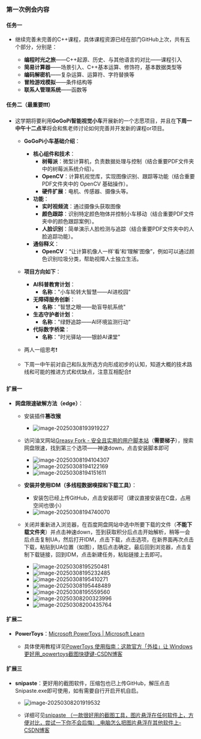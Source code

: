 ### 第一次例会内容

#### 任务一

- 继续完善未完善的C++课程，具体课程资源已经在部门GitHub上次，共有五个部分，分别是：

  - **编程时光之旅**——C++起源、历史、与其他语言的对比——课程引入
  - **简易计算器**——场景引入、C++基本运算、修饰符，基本数据类型等
  - **编码解密机**——复杂运算、运算符、字符替换等
  - **冒险游戏模拟**——条件结构等
  - **联系人管理系统**——函数等

  

#### 任务二（最重要❗❗❗）

- 这学期将要利用**GoGoPi智能视觉小车**开展新的一个志愿项目，并且在**下周一中午十二点半**将会和焦老师讨论如何完善并开发新的课程or项目。

  - **GoGoPi小车基础介绍**：
    - **核心组件和技术**：
      - **树莓派**：微型计算机，负责数据处理与控制（结合重要PDF文件夹中的树莓派系统介绍）。
      - **OpenCV**：计算机视觉库，实现图像识别、跟踪等功能（结合重要PDF文件夹中的 OpenCV 基础操作）。
      - **硬件扩展**：电机、传感器、摄像头等。
    - **功能**：
      - **实时视频流**：通过摄像头获取图像
      - **颜色跟踪**：识别特定颜色物体并控制小车移动（结合重要PDF文件夹中的颜色跟踪案例）。
      - **人脸识别**：简单演示人脸检测与追踪（结合重要PDF文件夹中的人脸追踪功能）。
    - **通俗释义**：
      - **OpenCV**：“让计算机像人一样‘看’和‘理解’图像”，例如可以通过颜色识别垃圾分类，帮助视障人士独立生活。
  - **项目方向如下**：
    - **AI科普教育计划**：
      - **名称**："小车轮转大智慧——AI进校园"
    - **无障碍服务创新**：
      - **名称**："智慧之眼——助盲导航系统"
    - **生态守护者计划**：
      - **名称**："绿野追踪——AI环境监测行动"
    - **代际数字桥梁**：
      - **名称**："时光驿站——银龄AI课堂"
  - 两人一组思考❗

  - 下周一中午前对自己和队友所选方向形成初步的认知，知道大概的技术路线和可能的推进方式和优缺点，注意互相配合❗



#### 扩展一

- **网盘限速破解方法（edge）**：

  - 安装插件**篡改猴**
    - ![image-20250308193919227](C:\Users\沧海暮云\AppData\Roaming\Typora\typora-user-images\image-20250308193919227.png)

  - 访问油叉网站[Greasy Fork - 安全且实用的用户脚本站](https://greasyfork.org/zh-CN)（**需要梯子**），搜索网盘限速，找到第三个选项——神速down，点击安装脚本即可
    - ![image-20250308194104307](C:\Users\沧海暮云\AppData\Roaming\Typora\typora-user-images\image-20250308194104307.png)
    - ![image-20250308194122169](C:\Users\沧海暮云\AppData\Roaming\Typora\typora-user-images\image-20250308194122169.png)
    - ![image-20250308194151611](C:\Users\沧海暮云\AppData\Roaming\Typora\typora-user-images\image-20250308194151611.png)
  - **安装并使用IDM（多线程数据嗅探和下载工具）**：
    - 安装包已经上传GitHub，点击安装即可（建议直接安装在C盘，占用空间也很小）
    - ![image-20250308194740070](C:\Users\沧海暮云\AppData\Roaming\Typora\typora-user-images\image-20250308194740070.png)

  - 关闭并重新进入浏览器，在百度网盘网站中选中所要下载的文件（**不能下载文件夹**）并点击神速down，签到获取积分后点击开始解析，稍等一会后点击复制UA，然后打开IDM，点击下载，点击选项，在新界面再次点击下载，粘贴到UA位置（如图），随后点击确定。最后回到浏览器，点击复制下载链接，回到IDM，点击新建任务，粘贴链接上去即可。
    - ![image-20250308195250481](C:\Users\沧海暮云\AppData\Roaming\Typora\typora-user-images\image-20250308195250481.png)
    - ![image-20250308195232485](C:\Users\沧海暮云\AppData\Roaming\Typora\typora-user-images\image-20250308195232485.png)
    - ![image-20250308195410271](C:\Users\沧海暮云\AppData\Roaming\Typora\typora-user-images\image-20250308195410271.png)
    - ![image-20250308195448489](C:\Users\沧海暮云\AppData\Roaming\Typora\typora-user-images\image-20250308195448489.png)
    - ![image-20250308195559560](C:\Users\沧海暮云\AppData\Roaming\Typora\typora-user-images\image-20250308195559560.png)
    - ![image-20250308200323996](C:\Users\沧海暮云\AppData\Roaming\Typora\typora-user-images\image-20250308200323996.png)
    - ![image-20250308200435764](C:\Users\沧海暮云\AppData\Roaming\Typora\typora-user-images\image-20250308200435764.png)



#### 扩展二

- **PowerToys**：[Microsoft PowerToys | Microsoft Learn](https://learn.microsoft.com/zh-cn/windows/powertoys/)

  - 具体使用教程详见[PowerToys 使用指南：这款官方「外挂」让 Windows 更好用_powertoys截图快捷键-CSDN博客](https://blog.csdn.net/jiangyou0k/article/details/110917086)

  

#### 扩展三

- **snipaste**：更好用的截图软件，压缩包也已上传GitHub，解压点击Snipaste.exe即可使用，如有需要自行开启开机自启。
  - ![image-20250308201919532](C:\Users\沧海暮云\AppData\Roaming\Typora\typora-user-images\image-20250308201919532.png)
  
  - 详细可见[snipaste （一款很好用的截图工具，图片悬浮在任何软件上，方便对比，尝试一下你不会后悔）_电脑怎么把图片悬浮在其他软件上-CSDN博客](https://blog.csdn.net/sunnyXie1/article/details/120035898)
